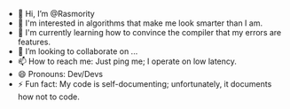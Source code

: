 - 👋 Hi, I’m @Rasmority
- 👀 I'm interested in algorithms that make me look smarter than I am.
- 🌱 I'm currently learning how to convince the compiler that my errors are features.
- 💞️ I’m looking to collaborate on ...
- 📫 How to reach me: Just ping me; I operate on low latency.
- 😄 Pronouns: Dev/Devs
- ⚡ Fun fact: My code is self-documenting; unfortunately, it documents how not to code.

<!---
Rasmority/Rasmority is a ✨ special ✨ repository because its `README.md` (this file) appears on your GitHub profile.
You can click the Preview link to take a look at your changes.
--->
